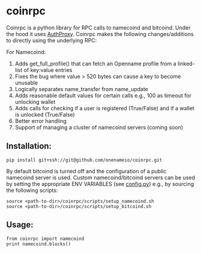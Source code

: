 coinrpc
=======

Coinrpc is a python library for RPC calls to namecoind and bitcoind. Under the hood it uses [AuthProxy](https://github.com/jgarzik/python-bitcoinrpc). Coinrpc makes the following changes/additions to directly using the underlying RPC: 

For Namecoind:

  1. Adds get_full_profile() that can fetch an Openname profile from a linked-list of key:value entries
  2. Fixes the bug where value > 520 bytes can cause a key to become unusable
  3. Logically separates name_transfer from name_update 
  4. Adds reasonable default values for certain calls e.g., 100 as timeout for unlocking wallet
  5. Adds calls for checking if a user is registered (True/False) and if a wallet is unlocked (True/False)
  6. Better error handling 
  7. Support of managing a cluster of namecoind servers (coming soon)

## Installation:

```
pip install git+ssh://git@github.com/onenameio/coinrpc.git
```

By default bitcoind is turned off and the configuration of a public namecoind server is used. Custom namecoind/bitcoind servers can be used by setting the appropriate ENV VARIABLES (see [config.py](coinrpc/config.py)) e.g., by sourcing the following scripts:

```
source <path-to-dir>/coinrpc/scripts/setup_namecoind.sh 
source <path-to-dir>/coinrpc/scripts/setup_bitcoind.sh
```

## Usage: 

```
from coinrpc import namecoind
print namecoind.blocks()
```
